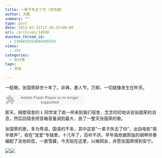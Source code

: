 ```yaml
---
title: 一辈子失去了你（吉他谱）
author: 大鹏
summary: ""
type: post
date: 2013-03-31T17:26:52+00:00
url: /archives/14938
duoshuo_thread_id:
  - 1360835854884405559
views:
  - 154
categories:
  - 未分类
tags:
  - 吉他

---
```

一眨眼，张国荣辞世十年了。非典，愚人节，万柳，一切就像发生在昨天。
  


<embed src="http://www.xiami.com/widget/0_377413/singlePlayer.swf" type="application/x-shockwave-flash" width="257" height="33" wmode="transparent">
  <br />
</embed>

那天，隔壁宿舍的 L 同学发了疯一样来到我们宿舍，念念叨叨地诉说张国荣的消息，然后回宿舍把音箱音量调到最大，放了一整天张国荣的歌。

张国荣的歌，多为粤语，国语的不多，其中这首”一辈子失去了你”，出自电影”夜半歌声“，收在”宠爱“专辑里，十几年了，百听不厌。早年我依据原版的钢琴伴奏编配了吉他和弦，一直雪藏，今天贴在这里，以飨网友，并愿张国荣得到安宁。 

 ![][1]![][2]

 [1]: https://jpaxea.blu.livefilestore.com/y1p0qPqoRr9L6PD4_TadTEq5hI1I01U6uLIf3r1yIa9ZrCirxeDep0sfJfHys7znGCSmji4K1VIM4OcCs1ZvkOBjVLOOBGn2pFO/2013-04-01_Guitar_yibeizishiquleni1.jpg
 [2]: https://iuaxea.blu.livefilestore.com/y1pReiNHUvKAbTFdt03htIcTTARmqS3ey04WrqS-uDlsiihNTuNyvq75I9OBSN50gdgUiVuC0eGRS-C99p8wmFTgjjfRA6bFqKg/2013-04-01_Guitar_yibeizishiquleni2.jpg

